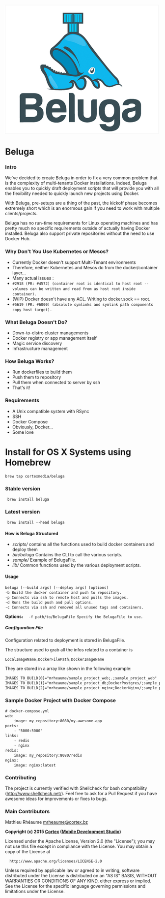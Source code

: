 ![Alt text](/img/logo.png?raw=true "Beluga Docker Deployment Tool")


# **Beluga**
### **Intro**
We've decided to create Beluga in order to fix a very common problem that is the complexity of multi-tenants Docker installations. Indeed, Beluga enables you to quickly draft deployment scripts that will provide you with all the flexibility needed to quickly launch new projects using Docker.

With Beluga, pre-setups are a thing of the past, the kickoff phase becomes extremely short which is an enormous gain if you need to work with multiple clients/projects.

Beluga has no run-time requirements for Linux operating machines and has pretty much no specific requirements outside of actually having Docker installed. Beluga also support private repositories without the need to use Docker Hub.

### **Why Don't You Use Kubernetes or Mesos?**

- Currently Docker doesn't support Multi-Tenant environments
- Therefore, neither Kubernetes and Mesos do from the docker/container layer...
- Many actual issues :
- ```#2918 (PR: #4572) (container root is identical to host root -- volumes can be written and read from as host root inside container).```
- (WIP) Docker doesn't have any ACL. Writing to docker.sock == root.
-    ```#5619 (PR: #6000) (absolute symlinks and symlink path components copy host target).```

### **What Beluga Doesn't Do?**
- Down-to-distro cluster managements
- Docker registry or app management itself
- Magic service discovery
- Infrastructure management

### **How Beluga Works?**
  - Run dockerfiles to build them
  - Push them to repository
  - Pull them when connected to server by ssh
  - That's it!

### **Requirements**
  - A Unix compatible system with RSync
  - SSH
  - Docker Compose
  - Obviously, Docker...
  - Some love

# **Install for OS X Systems using Homebrew**

    brew tap cortexmedia/beluga

### Stable version

     brew install beluga
### Latest version

     brew install --head beluga

#### **How is Beluga Structured**
  - *scripts/* contains all the functions used to build docker containers and deploy them
  - *bin/beluga* Contains the CLI to call the various scripts.
  - *sample/* Example of BelugaFile.
  - *lib/* Common functions used by the various deployment scripts.

#### **Usage**

    beluga [--build args] [--deploy args] [options]
    -b Build the docker container and push to repository.
    -p Connects via ssh to remote host and pulls the images.
    -d Runs the build push and pull options.
    -c Connects via ssh and removed all unused tags and containers.
**Options:**
  ```  -f path/to/BelugaFile Specify the BelugaFile to use.```


##### **Configuration File**

Configuration related to deployment is stored in BelugaFile.

The structure used to grab all the infos related to a container is

    LocalImageName;DockerFilePath;DockerImageName

They are stored in a array like shown in the following example:

    IMAGES_TO_BUILD[0]="mrheaume/sample_project_web;.;sample_project_web"
    IMAGES_TO_BUILD[1]="mrheaume/sample_project_db;DockerPostgres/;sample_project_db"
    IMAGES_TO_BUILD[2]="mrheaume/sample_project_nginx;DockerNginx/;sample_project_nginx”

### **Sample Docker Project with Docker Compose**

    # docker-compose.yml
    web:
        image: my_repository:8080/my-awesome-app
    ports:
        - "5000:5000"
    links:
        - redis
        - nginx
    redis:
        image: my_repository:8080/redis
    nginx:
        image: nginx:latest

### **Contributing**

  The project is currently verified with Shellcheck for bash compatibility (http://www.shellcheck.net/).
  Feel free to ask for a Pull Request if you have awesome ideas for improvements or fixes to bugs.

### **Main Contributors**

  Mathieu Rhéaume <mrheaume@cortex.bz>

  **Copyright (c) 2015 [Cortex](http://cortex.bz/) ([Mobile Development Studio](http://cortex.bz/))**

  Licensed under the Apache License, Version 2.0 (the "License");
  you may not use this file except in compliance with the License.
  You may obtain a copy of the License at

      http://www.apache.org/licenses/LICENSE-2.0

  Unless required by applicable law or agreed to in writing, software
  distributed under the License is distributed on an "AS IS" BASIS,
  WITHOUT WARRANTIES OR CONDITIONS OF ANY KIND, either express or implied.
  See the License for the specific language governing permissions and
  limitations under the License.

